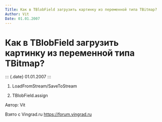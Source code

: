 ```yaml
---
Title: Как в TBlobField загрузить картинку из переменной типа TBitmap?
Author: Vit
Date: 01.01.2007
---
```



Как в TBlobField загрузить картинку из переменной типа TBitmap?
===============================================================

::: {.date}
01.01.2007
:::

1) LoadFromStream/SaveToStream

2) TBlobField.assign

Автор: Vit

Взято с Vingrad.ru <https://forum.vingrad.ru>

